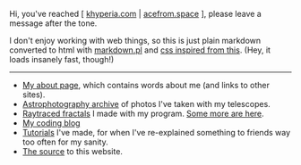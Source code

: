 Hi, you've reached \[ [khyperia.com](https://khyperia.com) | [acefrom.space](https://acefrom.space) \], please leave a message after the tone.

I don't enjoy working with web things, so this is just plain markdown converted to html with [markdown.pl](http://daringfireball.net/projects/markdown/) and [css inspired from this](https://gist.github.com/killercup/5917178). (Hey, it loads insanely fast, though!)

---

* [My about page](about.html), which contains words about me (and links to other sites).
* [Astrophotography archive](space/) of photos I've taken with my telescopes.
* [Raytraced fractals](fractals.html) I made with my program. [Some more are here](https://imgur.com/a/rmM4v).
* [My coding blog](https://khyperia.github.io/)
* [Tutorials](tutorials/) I've made, for when I've re-explained something to friends way too often for my sanity.
* [The source](https://github.com/khyperia/khyperia.com) to this website.
